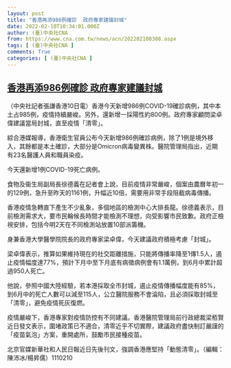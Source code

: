 ```yaml
---
layout: post
title: "香港再添986例確診  政府專家建議封城"
date: 2022-02-10T10:34:01.000Z
author: (臺)中央社CNA
from: https://www.cna.com.tw/news/acn/202202100308.aspx
tags: [ (臺)中央社CNA ]
comments: True
categories: [ (臺)中央社CNA ]
---
```

<!--1644489241000-->
[香港再添986例確診  政府專家建議封城](https://www.cna.com.tw/news/acn/202202100308.aspx)
------

<div>
<div></div><div><p>（中央社記者張謙香港10日電）香港今天新增986例COVID-19確診病例，其中本土占985例，疫情持續嚴峻。另外，還新增一採陽性約800例。政府專家顧問梁卓偉建議當局封城，直至疫情「清零」。</p><p>綜合港媒報導，香港衛生官員公布今天新增986例確診病例，除了1例是境外移入，其餘都是本土確診，大部分是Omicron病毒變異株。醫院管理局指出，近期有23名醫護人員和職員染疫。</p><p>今天還新增1例COVID-19死亡病例。</p><p>食物及衞生局副局長徐德義在記者會上說，目前疫情非常嚴峻，個案由農曆年初一的129例，急升至昨天的1161例，升幅近10倍，需要用非常手段阻截病毒傳播。</p><p>香港疫情急轉直下產生不少亂象，多個地區的檢測中心大排長龍。徐德義表示，目前檢測需求大，要市民輪候長時間才能檢測不理想，向受影響市民致歉。政府正檢視安排，包括今明2天在不同檢測站放置10部派籌機。</p><p>身兼香港大學醫學院院長的政府專家梁卓偉，今天建議政府積極考慮「封城」。</p><p>梁卓偉表示，推算如果維持現在的社交距離措施，只能將傳播率降至1傳1.5人，遏止疫情幅度達77%，預計下月中至下月底有病徵病例會有1.1萬例，到6月中累計超過950人死亡。</p><p>他說，參照中國大陸經驗，若本港採取全市封城，遏止疫情傳播幅度能有85%，到6月中的死亡人數可以減至115人，公立醫院服務不會淪陷，且必須採取封城至「清零」，避免疫情死灰復燃。</p><p>疫情嚴峻下，香港專家對疫情防控有不同建議。香港醫院管理局前行政總裁梁栢賢近日發文表示，圍堵政策已不適合，清零近乎不切實際，建議政府盡快制訂嚴謹的「疫苗氣泡」方案，重開處所，鼓勵市民接種疫苗。</p><p>北京官媒新華社和人民日報近日先後刊文，強調香港應堅持「動態清零」。（編輯：陳沛冰/楊昇儒）1110210</p></div>
</div>
